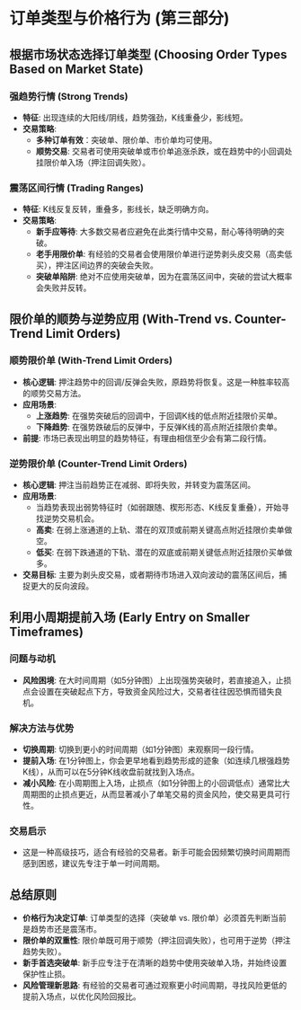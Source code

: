 # 订单类型与价格行为 (第三部分) 

## 根据市场状态选择订单类型 (Choosing Order Types Based on Market State)

### 强趋势行情 (Strong Trends)
-   **特征**: 出现连续的大阳线/阴线，趋势强劲，K线重叠少，影线短。
-   **交易策略**:
    -   **多种订单有效**：突破单、限价单、市价单均可使用。
    -   **顺势交易**: 交易者可使用突破单或市价单追涨杀跌，或在趋势中的小回调处挂限价单入场（押注回调失败）。

### 震荡区间行情 (Trading Ranges)
-   **特征**: K线反复反转，重叠多，影线长，缺乏明确方向。
-   **交易策略**:
    -   **新手应等待**: 大多数交易者应避免在此类行情中交易，耐心等待明确的突破。
    -   **老手用限价单**: 有经验的交易者会使用限价单进行逆势剥头皮交易（高卖低买），押注区间边界的突破会失败。
    -   **突破单陷阱**: 绝对不应使用突破单，因为在震荡区间中，突破的尝试大概率会失败并反转。

## 限价单的顺势与逆势应用 (With-Trend vs. Counter-Trend Limit Orders)

### 顺势限价单 (With-Trend Limit Orders)
-   **核心逻辑**: 押注趋势中的回调/反弹会失败，原趋势将恢复。这是一种胜率较高的顺势交易方法。
-   **应用场景**:
    -   **上涨趋势**: 在强势突破后的回调中，于回调K线的低点附近挂限价买单。
    -   **下降趋势**: 在强势跌破后的反弹中，于反弹K线的高点附近挂限价卖单。
-   **前提**: 市场已表现出明显的趋势特征，有理由相信至少会有第二段行情。

### 逆势限价单 (Counter-Trend Limit Orders)
-   **核心逻辑**: 押注当前趋势正在减弱、即将失败，并转变为震荡区间。
-   **应用场景**:
    -   当趋势表现出弱势特征时（如弱跟随、楔形形态、K线反复重叠），开始寻找逆势交易机会。
    -   **高卖**: 在弱上涨通道的上轨、潜在的双顶或前期关键高点附近挂限价卖单做空。
    -   **低买**: 在弱下跌通道的下轨、潜在的双底或前期关键低点附近挂限价买单做多。
-   **交易目标**: 主要为剥头皮交易，或者期待市场进入双向波动的震荡区间后，捕捉更大的反向波段。

## 利用小周期提前入场 (Early Entry on Smaller Timeframes)

### 问题与动机
-   **风险困境**: 在大时间周期（如5分钟图）上出现强势突破时，若直接追入，止损点会设置在突破起点下方，导致资金风险过大，交易者往往因恐惧而错失良机。

### 解决方法与优势
-   **切换周期**: 切换到更小的时间周期（如1分钟图）来观察同一段行情。
-   **提前入场**: 在1分钟图上，你会更早地看到趋势形成的迹象（如连续几根强趋势K线），从而可以在5分钟K线收盘前就找到入场点。
-   **减小风险**: 在小周期图上入场，止损点（如1分钟图上的小回调低点）通常比大周期图的止损点更近，从而显著减小了单笔交易的资金风险，使交易更具可行性。

### 交易启示
-   这是一种高级技巧，适合有经验的交易者。新手可能会因频繁切换时间周期而感到困惑，建议先专注于单一时间周期。

## 总结原则
-   **价格行为决定订单**: 订单类型的选择（突破单 vs. 限价单）必须首先判断当前是趋势市还是震荡市。
-   **限价单的双重性**: 限价单既可用于顺势（押注回调失败），也可用于逆势（押注趋势失败）。
-   **新手首选突破单**: 新手应专注于在清晰的趋势中使用突破单入场，并始终设置保护性止损。
-   **风险管理新思路**: 有经验的交易者可通过观察更小时间周期，寻找风险更低的提前入场点，以优化风险回报比。